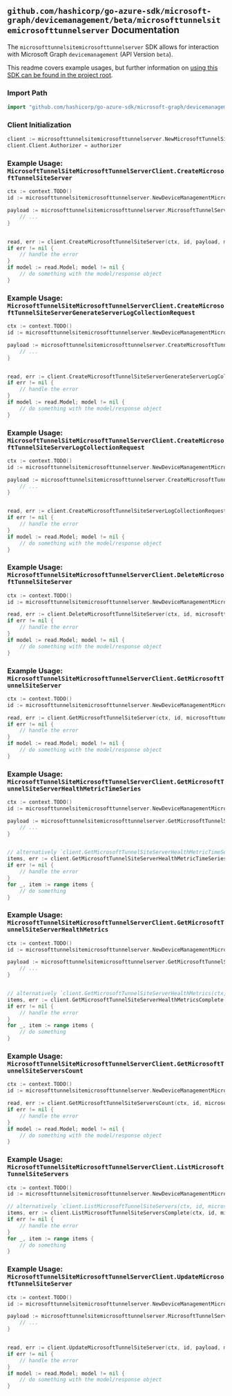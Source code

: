 
## `github.com/hashicorp/go-azure-sdk/microsoft-graph/devicemanagement/beta/microsofttunnelsitemicrosofttunnelserver` Documentation

The `microsofttunnelsitemicrosofttunnelserver` SDK allows for interaction with Microsoft Graph `devicemanagement` (API Version `beta`).

This readme covers example usages, but further information on [using this SDK can be found in the project root](https://github.com/hashicorp/go-azure-sdk/tree/main/docs).

### Import Path

```go
import "github.com/hashicorp/go-azure-sdk/microsoft-graph/devicemanagement/beta/microsofttunnelsitemicrosofttunnelserver"
```


### Client Initialization

```go
client := microsofttunnelsitemicrosofttunnelserver.NewMicrosoftTunnelSiteMicrosoftTunnelServerClientWithBaseURI("https://graph.microsoft.com")
client.Client.Authorizer = authorizer
```


### Example Usage: `MicrosoftTunnelSiteMicrosoftTunnelServerClient.CreateMicrosoftTunnelSiteServer`

```go
ctx := context.TODO()
id := microsofttunnelsitemicrosofttunnelserver.NewDeviceManagementMicrosoftTunnelSiteID("microsoftTunnelSiteId")

payload := microsofttunnelsitemicrosofttunnelserver.MicrosoftTunnelServer{
	// ...
}


read, err := client.CreateMicrosoftTunnelSiteServer(ctx, id, payload, microsofttunnelsitemicrosofttunnelserver.DefaultCreateMicrosoftTunnelSiteServerOperationOptions())
if err != nil {
	// handle the error
}
if model := read.Model; model != nil {
	// do something with the model/response object
}
```


### Example Usage: `MicrosoftTunnelSiteMicrosoftTunnelServerClient.CreateMicrosoftTunnelSiteServerGenerateServerLogCollectionRequest`

```go
ctx := context.TODO()
id := microsofttunnelsitemicrosofttunnelserver.NewDeviceManagementMicrosoftTunnelSiteIdMicrosoftTunnelServerID("microsoftTunnelSiteId", "microsoftTunnelServerId")

payload := microsofttunnelsitemicrosofttunnelserver.CreateMicrosoftTunnelSiteServerGenerateServerLogCollectionRequestRequest{
	// ...
}


read, err := client.CreateMicrosoftTunnelSiteServerGenerateServerLogCollectionRequest(ctx, id, payload, microsofttunnelsitemicrosofttunnelserver.DefaultCreateMicrosoftTunnelSiteServerGenerateServerLogCollectionRequestOperationOptions())
if err != nil {
	// handle the error
}
if model := read.Model; model != nil {
	// do something with the model/response object
}
```


### Example Usage: `MicrosoftTunnelSiteMicrosoftTunnelServerClient.CreateMicrosoftTunnelSiteServerLogCollectionRequest`

```go
ctx := context.TODO()
id := microsofttunnelsitemicrosofttunnelserver.NewDeviceManagementMicrosoftTunnelSiteIdMicrosoftTunnelServerID("microsoftTunnelSiteId", "microsoftTunnelServerId")

payload := microsofttunnelsitemicrosofttunnelserver.CreateMicrosoftTunnelSiteServerLogCollectionRequestRequest{
	// ...
}


read, err := client.CreateMicrosoftTunnelSiteServerLogCollectionRequest(ctx, id, payload, microsofttunnelsitemicrosofttunnelserver.DefaultCreateMicrosoftTunnelSiteServerLogCollectionRequestOperationOptions())
if err != nil {
	// handle the error
}
if model := read.Model; model != nil {
	// do something with the model/response object
}
```


### Example Usage: `MicrosoftTunnelSiteMicrosoftTunnelServerClient.DeleteMicrosoftTunnelSiteServer`

```go
ctx := context.TODO()
id := microsofttunnelsitemicrosofttunnelserver.NewDeviceManagementMicrosoftTunnelSiteIdMicrosoftTunnelServerID("microsoftTunnelSiteId", "microsoftTunnelServerId")

read, err := client.DeleteMicrosoftTunnelSiteServer(ctx, id, microsofttunnelsitemicrosofttunnelserver.DefaultDeleteMicrosoftTunnelSiteServerOperationOptions())
if err != nil {
	// handle the error
}
if model := read.Model; model != nil {
	// do something with the model/response object
}
```


### Example Usage: `MicrosoftTunnelSiteMicrosoftTunnelServerClient.GetMicrosoftTunnelSiteServer`

```go
ctx := context.TODO()
id := microsofttunnelsitemicrosofttunnelserver.NewDeviceManagementMicrosoftTunnelSiteIdMicrosoftTunnelServerID("microsoftTunnelSiteId", "microsoftTunnelServerId")

read, err := client.GetMicrosoftTunnelSiteServer(ctx, id, microsofttunnelsitemicrosofttunnelserver.DefaultGetMicrosoftTunnelSiteServerOperationOptions())
if err != nil {
	// handle the error
}
if model := read.Model; model != nil {
	// do something with the model/response object
}
```


### Example Usage: `MicrosoftTunnelSiteMicrosoftTunnelServerClient.GetMicrosoftTunnelSiteServerHealthMetricTimeSeries`

```go
ctx := context.TODO()
id := microsofttunnelsitemicrosofttunnelserver.NewDeviceManagementMicrosoftTunnelSiteIdMicrosoftTunnelServerID("microsoftTunnelSiteId", "microsoftTunnelServerId")

payload := microsofttunnelsitemicrosofttunnelserver.GetMicrosoftTunnelSiteServerHealthMetricTimeSeriesRequest{
	// ...
}


// alternatively `client.GetMicrosoftTunnelSiteServerHealthMetricTimeSeries(ctx, id, payload, microsofttunnelsitemicrosofttunnelserver.DefaultGetMicrosoftTunnelSiteServerHealthMetricTimeSeriesOperationOptions())` can be used to do batched pagination
items, err := client.GetMicrosoftTunnelSiteServerHealthMetricTimeSeriesComplete(ctx, id, payload, microsofttunnelsitemicrosofttunnelserver.DefaultGetMicrosoftTunnelSiteServerHealthMetricTimeSeriesOperationOptions())
if err != nil {
	// handle the error
}
for _, item := range items {
	// do something
}
```


### Example Usage: `MicrosoftTunnelSiteMicrosoftTunnelServerClient.GetMicrosoftTunnelSiteServerHealthMetrics`

```go
ctx := context.TODO()
id := microsofttunnelsitemicrosofttunnelserver.NewDeviceManagementMicrosoftTunnelSiteIdMicrosoftTunnelServerID("microsoftTunnelSiteId", "microsoftTunnelServerId")

payload := microsofttunnelsitemicrosofttunnelserver.GetMicrosoftTunnelSiteServerHealthMetricsRequest{
	// ...
}


// alternatively `client.GetMicrosoftTunnelSiteServerHealthMetrics(ctx, id, payload, microsofttunnelsitemicrosofttunnelserver.DefaultGetMicrosoftTunnelSiteServerHealthMetricsOperationOptions())` can be used to do batched pagination
items, err := client.GetMicrosoftTunnelSiteServerHealthMetricsComplete(ctx, id, payload, microsofttunnelsitemicrosofttunnelserver.DefaultGetMicrosoftTunnelSiteServerHealthMetricsOperationOptions())
if err != nil {
	// handle the error
}
for _, item := range items {
	// do something
}
```


### Example Usage: `MicrosoftTunnelSiteMicrosoftTunnelServerClient.GetMicrosoftTunnelSiteServersCount`

```go
ctx := context.TODO()
id := microsofttunnelsitemicrosofttunnelserver.NewDeviceManagementMicrosoftTunnelSiteID("microsoftTunnelSiteId")

read, err := client.GetMicrosoftTunnelSiteServersCount(ctx, id, microsofttunnelsitemicrosofttunnelserver.DefaultGetMicrosoftTunnelSiteServersCountOperationOptions())
if err != nil {
	// handle the error
}
if model := read.Model; model != nil {
	// do something with the model/response object
}
```


### Example Usage: `MicrosoftTunnelSiteMicrosoftTunnelServerClient.ListMicrosoftTunnelSiteServers`

```go
ctx := context.TODO()
id := microsofttunnelsitemicrosofttunnelserver.NewDeviceManagementMicrosoftTunnelSiteID("microsoftTunnelSiteId")

// alternatively `client.ListMicrosoftTunnelSiteServers(ctx, id, microsofttunnelsitemicrosofttunnelserver.DefaultListMicrosoftTunnelSiteServersOperationOptions())` can be used to do batched pagination
items, err := client.ListMicrosoftTunnelSiteServersComplete(ctx, id, microsofttunnelsitemicrosofttunnelserver.DefaultListMicrosoftTunnelSiteServersOperationOptions())
if err != nil {
	// handle the error
}
for _, item := range items {
	// do something
}
```


### Example Usage: `MicrosoftTunnelSiteMicrosoftTunnelServerClient.UpdateMicrosoftTunnelSiteServer`

```go
ctx := context.TODO()
id := microsofttunnelsitemicrosofttunnelserver.NewDeviceManagementMicrosoftTunnelSiteIdMicrosoftTunnelServerID("microsoftTunnelSiteId", "microsoftTunnelServerId")

payload := microsofttunnelsitemicrosofttunnelserver.MicrosoftTunnelServer{
	// ...
}


read, err := client.UpdateMicrosoftTunnelSiteServer(ctx, id, payload, microsofttunnelsitemicrosofttunnelserver.DefaultUpdateMicrosoftTunnelSiteServerOperationOptions())
if err != nil {
	// handle the error
}
if model := read.Model; model != nil {
	// do something with the model/response object
}
```
